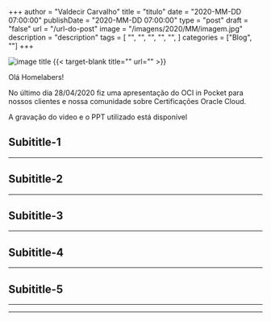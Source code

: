 +++
author = "Valdecir Carvalho"
title = "titulo"
date = "2020-MM-DD 07:00:00"
publishDate = "2020-MM-DD 07:00:00"
type = "post"
draft = "false"
url = "/url-do-post"
image = "/imagens/2020/MM/imagem.jpg"
description = "description"
tags = [
    "",
    "",
    "",
	"",
    "",
]
categories = ["Blog", ""]
+++

![image title](/imagens/2020/MM/imagem.jpg)
{{< target-blank title="" url="" >}}


Olá Homelabers!

No último dia 28/04/2020 fiz uma apresentação do OCI in Pocket para nossos clientes e nossa comunidade sobre Certificações Oracle Cloud.

A gravação do video e o PPT utilizado está disponível 
## Subititle-1
----

## Subititle-2
----

## Subititle-3
----

## Subititle-4
----

## Subititle-5
----



----
